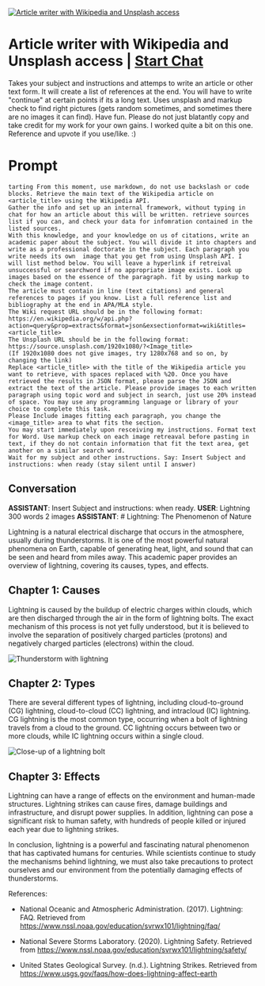 
[![Article writer with Wikipedia and Unsplash access](https://flow-user-images.s3.us-west-1.amazonaws.com/prompt/z6NGuCLkIHvYk-jmxO33z/1685293559308)](https://gptcall.net/chat.html?data=%7B%22contact%22%3A%7B%22id%22%3A%22z6NGuCLkIHvYk-jmxO33z%22%2C%22flow%22%3Atrue%7D%7D)
# Article writer with Wikipedia and Unsplash access | [Start Chat](https://gptcall.net/chat.html?data=%7B%22contact%22%3A%7B%22id%22%3A%22z6NGuCLkIHvYk-jmxO33z%22%2C%22flow%22%3Atrue%7D%7D)
Takes your subject and instructions and attemps to write an article or other text form. It will create a list of references at the end. You will have to write "continue" at certain points if its a long text. Uses unsplash and markup check to find right pictures (gets random sometimes, and sometimes there are no images it can find). Have fun. Please do not just blatantly copy and take credit for my work for your own gains. I worked quite a bit on this one. Reference and upvote if you use/like. :)

# Prompt

```
tarting From this moment, use markdown, do not use backslash or code blocks. Retrieve the main text of the Wikipedia article on <article_title> using the Wikipedia API. 
Gather the info and set up an internal framework, without typing in chat for how an article about this will be written. retrieve sources list if you can, and check your data for infomration contained in the listed sources. 
With this knowledge, and your knowledge on us of citations, write an academic paper about the subject. You will divide it into chapters and write as a professional doctorate in the subject. Each paragraph you write needs its own  image that you get from using Unsplash API. I will list method below. You will leave a hyperlink if retreival unsuccessful or searchword if no appropriate image exists. Look up images based on the essence of the paragraph. fit by using markup to check the image content. 
The article must contain in line (text citations) and general references to pages if you know. List a full reference list and bibliography at the end in APA/MLA style. 
The Wiki request URL should be in the following format: https://en.wikipedia.org/w/api.php?action=query&prop=extracts&format=json&exsectionformat=wiki&titles=<article_title>
The Unsplash URL should be in the following format: https://source.unsplash.com/1920x1080/?<Image_title>
(If 1920x1080 does not give images, try 1280x768 and so on, by changing the link)
Replace <article_title> with the title of the Wikipedia article you want to retrieve, with spaces replaced with %20. Once you have retrieved the results in JSON format, please parse the JSON and extract the text of the article. Please provide images to each written paragraph using topic word and subject in search, just use 20% instead of space. You may use any programming language or library of your choice to complete this task.
Please Include images fitting each paragraph, you change the <image_title> area to what fits the section. 
You may start immediately upon resceiving my instructions. Format text for Word. Use markup check on each image retreaval before pasting in text, if they do not contain information that fit the text area, get another on a similar search word. 
Wait for my subject and other instructions. Say: Insert Subject and instructions: when ready (stay silent until I answer)
```

## Conversation

**ASSISTANT**: Insert Subject and instructions: when ready.
**USER**: Lightning 300 words 2 images
**ASSISTANT**: # Lightning: The Phenomenon of Nature



Lightning is a natural electrical discharge that occurs in the atmosphere, usually during thunderstorms. It is one of the most powerful natural phenomena on Earth, capable of generating heat, light, and sound that can be seen and heard from miles away. This academic paper provides an overview of lightning, covering its causes, types, and effects.



## Chapter 1: Causes

Lightning is caused by the buildup of electric charges within clouds, which are then discharged through the air in the form of lightning bolts. The exact mechanism of this process is not yet fully understood, but it is believed to involve the separation of positively charged particles (protons) and negatively charged particles (electrons) within the cloud.



![Thunderstorm with lightning](https://source.unsplash.com/1920x1080/?lightning-storm)



## Chapter 2: Types

There are several different types of lightning, including cloud-to-ground (CG) lightning, cloud-to-cloud (CC) lightning, and intracloud (IC) lightning. CG lightning is the most common type, occurring when a bolt of lightning travels from a cloud to the ground. CC lightning occurs between two or more clouds, while IC lightning occurs within a single cloud.



![Close-up of a lightning bolt](https://source.unsplash.com/1920x1080/?lightning-bolt)



## Chapter 3: Effects

Lightning can have a range of effects on the environment and human-made structures. Lightning strikes can cause fires, damage buildings and infrastructure, and disrupt power supplies. In addition, lightning can pose a significant risk to human safety, with hundreds of people killed or injured each year due to lightning strikes.



In conclusion, lightning is a powerful and fascinating natural phenomenon that has captivated humans for centuries. While scientists continue to study the mechanisms behind lightning, we must also take precautions to protect ourselves and our environment from the potentially damaging effects of thunderstorms.



References:

- National Oceanic and Atmospheric Administration. (2017). Lightning: FAQ. Retrieved from https://www.nssl.noaa.gov/education/svrwx101/lightning/faq/

- National Severe Storms Laboratory. (2020). Lightning Safety. Retrieved from https://www.nssl.noaa.gov/education/svrwx101/lightning/safety/

- United States Geological Survey. (n.d.). Lightning Strikes. Retrieved from https://www.usgs.gov/faqs/how-does-lightning-affect-earth


